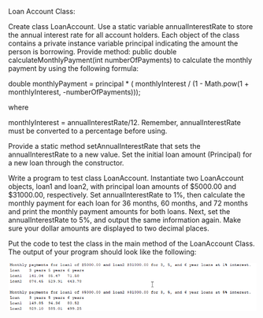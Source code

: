 Loan Account Class:

Create class LoanAccount. Use a static variable annualInterestRate to store the annual interest rate for all account
holders. Each object of the class contains a private instance variable principal indicating the amount the person is
borrowing. Provide method: public double calculateMonthlyPayment(int numberOfPayments) to calculate the monthly payment
by using the following formula:

double monthlyPayment = principal * ( monthlyInterest / (1 - Math.pow(1 + monthlyInterest, -numberOfPayments)));

where

monthlyInterest = annualInterestRate/12. Remember, annualInterestRate must be converted to a percentage before using.

Provide a static method setAnnualInterestRate that sets the annualInterestRate to a new value. Set the initial loan
amount (Principal) for a new loan through the constructor.

Write a program to test class LoanAccount. Instantiate two LoanAccount objects, loan1 and loan2, with principal loan
amounts of $5000.00 and $31000.00, respectively. Set annualInterestRate to 1%, then calculate the monthly payment for
each loan for 36 months, 60 months, and 72 months and print the monthly payment amounts for both loans. Next, set the
annualInterestRate to 5%, and output the same information again. Make sure your dollar amounts are displayed to two
decimal places.

Put the code to test the class in the main method of the LoanAccount Class. The output of your program should look like
the following:
 
![image](Assignment1LoanAccount.png)